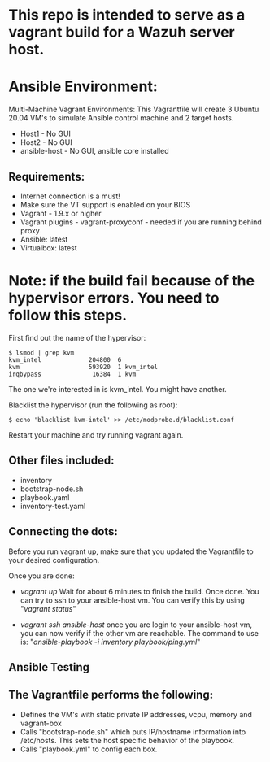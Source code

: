 # This repo is intended to serve as a vagrant build for a Wazuh server host. 

# Ansible Environment: 

Multi-Machine Vagrant Environments:
This Vagrantfile will create 3 Ubuntu 20.04 VM's to simulate Ansible control machine and 2 target hosts. 

* Host1 - No GUI
* Host2 - No GUI
* ansible-host - No GUI, ansible core installed


## Requirements:

* Internet connection is a must!
* Make sure the VT support is enabled on your BIOS
* Vagrant - 1.9.x or higher
* Vagrant plugins - vagrant-proxyconf - needed if you are running behind proxy
* Ansible: latest
* Virtualbox: latest


# Note: if the build fail because of the hypervisor errors. You need to follow this steps.

First find out the name of the hypervisor:
```
$ lsmod | grep kvm
kvm_intel             204800  6
kvm                   593920  1 kvm_intel
irqbypass              16384  1 kvm
```
The one we're interested in is kvm_intel. You might have another.

Blacklist the hypervisor (run the following as root):
```
$ echo 'blacklist kvm-intel' >> /etc/modprobe.d/blacklist.conf
```
Restart your machine and try running vagrant again.


## Other files included:
- inventory
- bootstrap-node.sh
- playbook.yaml
- inventory-test.yaml

## Connecting the dots:
Before you run vagrant up, make sure that you updated the Vagrantfile to your desired configuration. 

Once you are done: 
- _vagrant up_
  Wait for about 6 minutes to finish the build. Once done. You can try to ssh to your ansible-host vm. You can verify this by using "_vagrant status_"

- _vagrant ssh ansible-host_ 
  once you are login to your ansible-host vm, you can now verify if the other vm are reachable. The command to use is: "_ansible-playbook -i inventory playbook/ping.yml_"

## Ansible Testing

## The Vagrantfile performs the following:
- Defines the VM's with static private IP addresses, vcpu, memory and vagrant-box
- Calls "bootstrap-node.sh" which puts IP/hostname information into /etc/hosts. This sets the host specific behavior of the playbook. 
- Calls "playbook.yml" to config each box.
